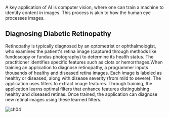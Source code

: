 A key application of AI is computer vision, where one can train a machine to identify content in images. This process is akin 
to how the human eye processes images.
## Diagnosing Diabetic Retinopathy
Retinopathy is typically diagnosed by an optometrist or ophthalmologist, who examines the patient's retina image (captured through
 methods like fundoscopy or fundus photography) to determine its health status. The practitioner identifies specific features such
 as clots or hemorrhages.When training an application to diagnose retinopathy, a programmer inputs thousands of healthy and diseased
 retina images. Each image is labeled as healthy or diseased, along with disease severity (from mild to severe). The application uses
 filters to extract image features. Through training, the application learns optimal filters that enhance features distinguishing healthy
 and diseased retinas. Once trained, the application can diagnose new retinal images using these learned filters.

![ch04](https://github.com/Tahir-Dars/AI_ML-Notes-/assets/150343129/44857c95-7d6e-4731-8dbb-9ef2c466ab0d)






